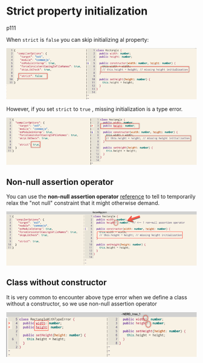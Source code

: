 # Strict property initialization

p111

When `strict` is `false`  you can skip initializing al property:

<img src="imgs/1-strict-false.png" />


However, if you set  `strict` to  `true` , missing initialization is a type error.

<img src="imgs/2-strict-true.png" />



## Non-null assertion operator

You can use the **non-null assertion operator** [reference](https://stackoverflow.com/questions/42273853/in-typescript-what-is-the-exclamation-mark-bang-operator-when-dereferenci) to tell to temporarily relax the "not null" constraint that it might otherwise demand. 

<img src="imgs/3-non-null-assertion-operator.png" />



## Class without constructor

It is very common to encounter above type error when we define a class without a constructor, so we use non-null assertion operator

<img src="imgs/4-class-with-no-constructor.png" />
